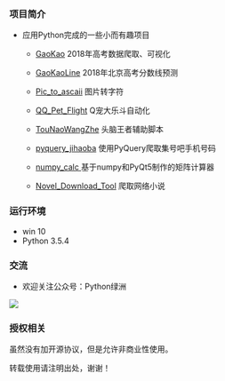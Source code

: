 ### 项目简介


* 应用Python完成的一些小而有趣项目
	* [GaoKao](https://github.com/stormdony/python_demo/tree/master/GaoKao)   			2018年高考数据爬取、可视化
	* [GaoKaoLine](https://github.com/stormdony/python_demo/tree/master/GaokaoLine)  		2018年北京高考分数线预测
	* [Pic_to_ascaii](https://github.com/stormdony/python_demo/tree/master/Pic_to_ascaii) 	图片转字符
	* [QQ_Pet_Flight](https://github.com/stormdony/python_demo/tree/master/QQ_Pet_Fight)		Q宠大乐斗自动化
	* [TouNaoWangZhe](https://github.com/stormdony/python_demo/tree/master/TouNaoWangZhe)   	头脑王者辅助脚本
	* [pyquery_jihaoba](https://github.com/stormdony/python_demo/tree/master/pyquery_jihaoba)	使用PyQuery爬取集号吧手机号码
	
	* [numpy_calc ](https://github.com/stormdony/python_demo/tree/master/numpy_calc) 基于numpy和PyQt5制作的矩阵计算器
	* [Novel_Download_Tool](https://github.com/stormdony/python_demo/tree/master/Novel_Download_Tool) 爬取网络小说

### 运行环境

* win 10
* Python 3.5.4




### 交流

* 欢迎关注公众号：Python绿洲

![](https://i.imgur.com/uhBvX0N.jpg)


### 授权相关

虽然没有加开源协议，但是允许非商业性使用。

转载使用请注明出处，谢谢！


